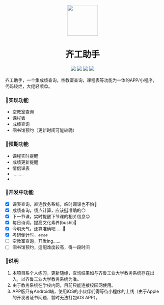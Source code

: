<div align="center">
  <img src="https://user-images.githubusercontent.com/54131486/215404679-9affc0cb-485f-4825-8d88-3aacc48cc34c.png" style="width:100px; height: 100px;"/>
  <h1>齐工助手</h1>
  <img src="https://img.shields.io/badge/github-oh--tect-red"/> <img src="https://img.shields.io/badge/status-developing-yellow"/> <img src="https://img.shields.io/badge/powered%20by-uni--app-brightgreen"/> <img src="https://img.shields.io/github/stars/oh-tect/QluHelper.svg"/>
</div>
<br>
齐工助手，一个集成绩查询，空教室查询，课程表等功能为一体的APP/小程序，代码较烂，大佬轻喷😋。

### 👻实现功能

- 空教室查询
- 课程表
- 成绩查询
- 图书馆预约（更新时间可能较晚）

### 👻预期功能

- 课程实时提醒
- 成绩更新提醒
- 情侣课表
- .........
- 

### 👻开发中功能

- [X] 课表查询，直连教务系统，临时调课也不怕🤪
- [X] 成绩查询，绩点计算，应该挺准确的😶
- [X] 下一节课，实时提醒下节课的相关信息😍
- [X] 每日诗词，提高文化素养(bushi)🤣
- [X] 今明天气，还算准确吧......🤔
- [X] 考研倒计时，✊✊✊✊
- [ ] 空教室查询，开发ing......
- [ ] 图书馆预约，适配难度较高，得一段时间

### 👻说明

1. 本项目系个人练习，更新随缘，查询结果如与齐鲁工业大学教务系统存在出入，以齐鲁工业大学教务系统为准。
2. 由于教务系统在学校内网，目前只能连接校园网使用。
3. APP版只有Android端，使用iOS的小伙伴们得等待小程序的上线（由于Apple的开发者证书问题，暂时无法打包iOS APP）。
